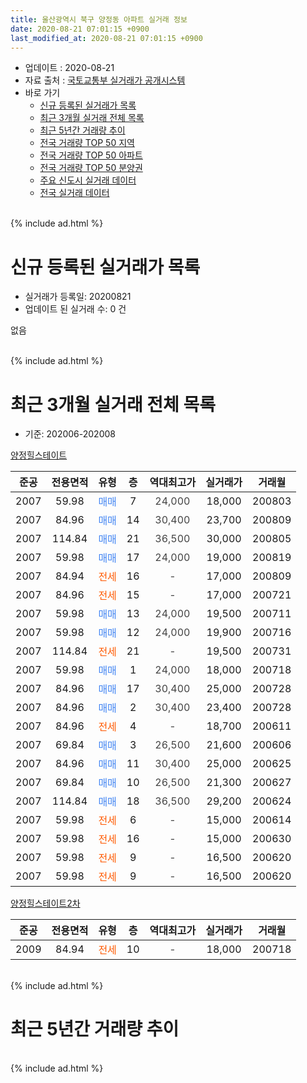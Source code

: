 ```yaml
---
title: 울산광역시 북구 양정동 아파트 실거래 정보
date: 2020-08-21 07:01:15 +0900
last_modified_at: 2020-08-21 07:01:15 +0900
---
```


* 업데이트 : 2020-08-21
* 자료 출처 : [국토교통부 실거래가 공개시스템](http://rt.molit.go.kr)
* 바로 가기
    * [신규 등록된 실거래가 목록](#신규-등록된-실거래가-목록)
    * [최근 3개월 실거래 전체 목록](#최근-3개월-실거래-전체-목록)
    * [최근 5년간 거래량 추이](#최근-5년간-거래량-추이)
    * [전국 거래량 TOP 50 지역](https://inasie.github.io/apt-trade-info/최근-3개월-전국에서-가장-거래가-많이-발생한-지역)
    * [전국 거래량 TOP 50 아파트](https://inasie.github.io/apt-trade-info/최근-3개월-전국에서-가장-거래가-많이-발생한-아파트)
    * [전국 거래량 TOP 50 분양권](https://inasie.github.io/apt-trade-info/최근-3개월-전국에서-가장-거래가-많이-발생한-분양권)
    * [주요 신도시 실거래 데이터](https://inasie.github.io/apt-trade-info/주요-신도시)
    * [전국 실거래 데이터](https://inasie.github.io/apt-trade-info/전국)
<br>
{% include ad.html %}
<br>

# 신규 등록된 실거래가 목록
* 실거래가 등록일: 20200821
* 업데이트 된 실거래 수: 0 건

없음

<br>
{% include ad.html %}
<br>

# 최근 3개월 실거래 전체 목록
* 기준: 202006-202008


[양정힐스테이트](https://search.naver.com/search.naver?query=%EC%9A%B8%EC%82%B0%EA%B4%91%EC%97%AD%EC%8B%9C+%EB%B6%81%EA%B5%AC+%EC%96%91%EC%A0%95%EB%8F%99+%EC%96%91%EC%A0%95%ED%9E%90%EC%8A%A4%ED%85%8C%EC%9D%B4%ED%8A%B8)

|준공|전용면적|유형|층|역대최고가|실거래가|거래월|
|:---:|:---:|:---:|:---:|:---:|:---:|:---:|
|2007|59.98|<span style="color:#4285f3">매매</span>|7|<span style="color:#444444">24,000</span>|18,000|200803|
|2007|84.96|<span style="color:#4285f3">매매</span>|14|<span style="color:#444444">30,400</span>|23,700|200809|
|2007|114.84|<span style="color:#4285f3">매매</span>|21|<span style="color:#444444">36,500</span>|30,000|200805|
|2007|59.98|<span style="color:#4285f3">매매</span>|17|<span style="color:#444444">24,000</span>|19,000|200819|
|2007|84.94|<span style="color:#ff5a00">전세</span>|16|<span style="color:#444444">-</span>|17,000|200809|
|2007|84.96|<span style="color:#ff5a00">전세</span>|15|<span style="color:#444444">-</span>|17,000|200721|
|2007|59.98|<span style="color:#4285f3">매매</span>|13|<span style="color:#444444">24,000</span>|19,500|200711|
|2007|59.98|<span style="color:#4285f3">매매</span>|12|<span style="color:#444444">24,000</span>|19,900|200716|
|2007|114.84|<span style="color:#ff5a00">전세</span>|21|<span style="color:#444444">-</span>|19,500|200731|
|2007|59.98|<span style="color:#4285f3">매매</span>|1|<span style="color:#444444">24,000</span>|18,000|200718|
|2007|84.96|<span style="color:#4285f3">매매</span>|17|<span style="color:#444444">30,400</span>|25,000|200728|
|2007|84.96|<span style="color:#4285f3">매매</span>|2|<span style="color:#444444">30,400</span>|23,400|200728|
|2007|84.96|<span style="color:#ff5a00">전세</span>|4|<span style="color:#444444">-</span>|18,700|200611|
|2007|69.84|<span style="color:#4285f3">매매</span>|3|<span style="color:#444444">26,500</span>|21,600|200606|
|2007|84.96|<span style="color:#4285f3">매매</span>|11|<span style="color:#444444">30,400</span>|25,000|200625|
|2007|69.84|<span style="color:#4285f3">매매</span>|10|<span style="color:#444444">26,500</span>|21,300|200627|
|2007|114.84|<span style="color:#4285f3">매매</span>|18|<span style="color:#444444">36,500</span>|29,200|200624|
|2007|59.98|<span style="color:#ff5a00">전세</span>|6|<span style="color:#444444">-</span>|15,000|200614|
|2007|59.98|<span style="color:#ff5a00">전세</span>|16|<span style="color:#444444">-</span>|15,000|200630|
|2007|59.98|<span style="color:#ff5a00">전세</span>|9|<span style="color:#444444">-</span>|16,500|200620|
|2007|59.98|<span style="color:#ff5a00">전세</span>|9|<span style="color:#444444">-</span>|16,500|200620|

[양정힐스테이트2차](https://search.naver.com/search.naver?query=%EC%9A%B8%EC%82%B0%EA%B4%91%EC%97%AD%EC%8B%9C+%EB%B6%81%EA%B5%AC+%EC%96%91%EC%A0%95%EB%8F%99+%EC%96%91%EC%A0%95%ED%9E%90%EC%8A%A4%ED%85%8C%EC%9D%B4%ED%8A%B82%EC%B0%A8)

|준공|전용면적|유형|층|역대최고가|실거래가|거래월|
|:---:|:---:|:---:|:---:|:---:|:---:|:---:|
|2009|84.94|<span style="color:#ff5a00">전세</span>|10|<span style="color:#444444">-</span>|18,000|200718|


<br>
{% include ad.html %}
<br>

# 최근 5년간 거래량 추이


<div style="width:100%;">
    <canvas id="deal_progress" height="200"></canvas>
</div>

<script>
new Chart(document.getElementById("deal_progress"), {
    type: 'line',
    data: {
        labels: ['201508','201509','201510','201511','201512','201601','201602','201603','201604','201605','201606','201607','201608','201609','201610','201611','201612','201701','201702','201703','201704','201705','201706','201707','201708','201709','201710','201711','201712','201801','201802','201803','201804','201805','201806','201807','201808','201809','201810','201811','201812','201901','201902','201903','201904','201905','201906','201907','201908','201909','201910','201911','201912','202001','202002','202003','202004','202005','202006','202007','202008'],
        datasets: [{
            label: '매매',
            pointRadius: 1,
            data: [11, 10, 19, 17, 9, 6, 9, 8, 5, 14, 7, 8, 6, 11, 6, 13, 6, 7, 6, 12, 5, 11, 7, 4, 9, 8, 9, 4, 7, 5, 6, 8, 7, 6, 7, 5, 7, 5, 5, 6, 1, 5, 10, 8, 9, 11, 12, 10, 9, 8, 15, 17, 12, 12, 15, 4, 13, 12, 4, 5, 4],
            borderColor: "rgba(255, 201, 14, 1)",
            backgroundColor: "rgba(255, 201, 14, 0.5)",
            fill: false,
            lineTension: 0
        },{
            label: '전월세',
            pointRadius: 1,
            data: [4, 5, 3, 5, 3, 7, 5, 7, 6, 2, 2, 5, 1, 2, 4, 2, 4, 2, 3, 5, 9, 5, 4, 5, 6, 8, 3, 1, 5, 7, 3, 8, 11, 11, 2, 6, 4, 3, 3, 2, 3, 7, 7, 10, 6, 4, 5, 7, 4, 9, 6, 1, 9, 6, 3, 2, 2, 3, 5, 3, 1],
            borderColor: "rgba(0, 141, 185, 1)",
            backgroundColor: "rgba(0, 141, 185, 0.5)",
            fill: false,
            lineTension: 0
        }
        ]
    },
    options: {
        responsive: true,
        title: {
            display: false
        },
        tooltips: {
            mode: 'index',
            intersect: false
        },
        hover: {
            mode: 'nearest',
            intersect: true
        },
        scales: {
            xAxes: [{
                display: true,
                scaleLabel: {
                    display: true,
                    labelString: '년/월'
                }
            }],
            yAxes: [{
                display: true,
                ticks: {
                    suggestedMin: 0,
                },
                scaleLabel: {
                    display: true,
                    labelString: '실거래 수'
                }
            }]
        }
    }
});

</script>


<br>
{% include ad.html %}
<br>

